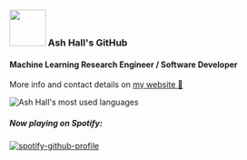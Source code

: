 ### <img src="https://i.giphy.com/media/du3J3cXyzhj75IOgvA/giphy.webp" height="64px" /> Ash Hall's GitHub

#### Machine Learning Research Engineer / Software Developer

More info and contact details on [my website 🔗](https://ashwhall.github.io/)

![Ash Hall's most used languages](https://github-readme-stats-git-masterrstaa-rickstaa.vercel.app/api/top-langs/?username=ashwhall&layout=compact)



##### Now playing on Spotify:
[![spotify-github-profile](https://spotify-github-profile.vercel.app/api/view?uid=1280496103&cover_image=true&theme=novatorem&bar_color=53b14f&bar_color_cover=true)](https://spotify-github-profile.vercel.app/api/view?uid=1280496103&cover_image=true&theme=novatorem&bar_color=53b14f&bar_color_cover=true)
